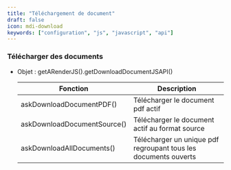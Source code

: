 ```yaml
---
title: "Téléchargement de document"
draft: false
icon: mdi-download
keywords: ["configuration", "js", "javascript", "api"]
---
```


### Télécharger des documents

- Objet : getARenderJS().getDownloadDocumentJSAPI()

    | Fonction                    | Description                                                     |
    | --------------------------- | --------------------------------------------------------------- |
    | askDownloadDocumentPDF()    | Télécharger le document pdf actif                               |
    | askDownloadDocumentSource() | Télécharger le document actif au format source                  |
    | askDownloadAllDocuments()   | Télécharger un unique pdf regroupant tous les documents ouverts |
